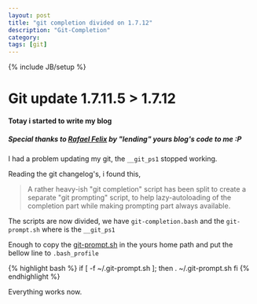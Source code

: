 ```yaml
---
layout: post
title: "git completion divided on 1.7.12"
description: "Git-Completion"
category:
tags: [git]
---
```

{% include JB/setup %}

# Git update 1.7.11.5 > 1.7.12

#### Totay i started to write my blog

##### Special thanks to [Rafael Felix](http://fellix.github.com) by "lending" yours blog's code to me :P

I had a problem updating my git, the `__git_ps1` stopped working.

Reading the git changelog's, i found this,
> A rather heavy-ish "git completion" script has been split to create
> a separate "git prompting" script, to help lazy-autoloading of the
> completion part while making prompting part always available.

The scripts are now divided, we have `git-completion.bash` and the `git-prompt.sh` where is the `__git_ps1`

Enough to copy the [git-prompt.sh](https://raw.github.com/git/git/master/contrib/completion/git-prompt.sh) in the yours home path and put the bellow line to `.bash_profile`

{% highlight bash %}
if [ -f ~/.git-prompt.sh ]; then
        . ~/.git-prompt.sh
fi
{% endhighlight %}

Everything works now.


